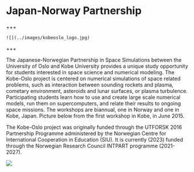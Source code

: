 # Japan-Norway Partnership

+++

```{margin}
![](../images/kobeoslo_logo.jpg)
```

+++

The Japanese-Norwegian Partnership in Space Simulations between the University of Oslo and
Kobe University provides a unique study opportunity for students interested in space science
and numerical modeling. The Kobe-Oslo project is centered on numerical simulations of space
related problems, such as interaction between sounding rockets and plasma, cometary environment,
asteroids and lunar surfaces, or plasma turbulence. Participating students learn how to use
and create large scale numerical models, run them on supercomputers, and relate their results
to ongoing space missions. The workshops are biannual, one in Norway and one in Kobe, Japan.
Picture below from the first workshop in Kobe, in June 2015.

The Kobe-Oslo project was originally funded through the UTFORSK 2016 Partnership Programme administered
by the Norwegian Centre for International Cooperation in Education (SIU). It is currently (2023)
funded through the Norwegian Research Council INTPART programme (2021-2027).

![](../images/kobe.jpg)
